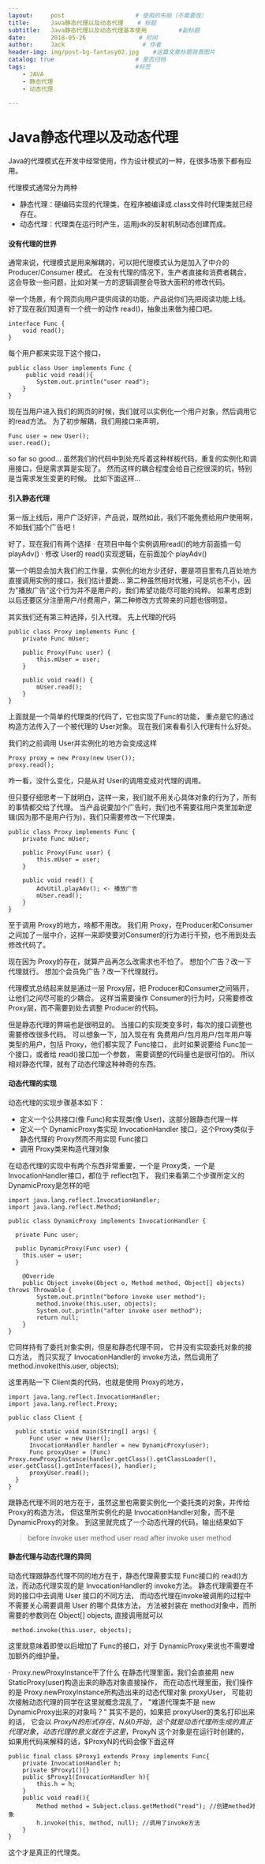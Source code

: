 ```yaml
---
layout:     post                    # 使用的布局（不需要改）
title:      Java静态代理以及动态代理    # 标题 
subtitle:   Java静态代理以及动态代理基本使用         #副标题
date:       2018-05-26               # 时间
author:     Jack                      # 作者
header-img: img/post-bg-fantasy02.jpg    #这篇文章标题背景图片
catalog: true                       # 是否归档
tags:                               #标签
    - JAVA
    - 静态代理
    - 动态代理
    
---
```





# Java静态代理以及动态代理

Java的代理模式在开发中经常使用，作为设计模式的一种，在很多场景下都有应用。

代理模式通常分为两种

- 静态代理：硬编码实现的代理类，在程序被编译成.class文件时代理类就已经存在。 
- 动态代理：代理类在运行时产生，运用jdk的反射机制动态创建而成。

#### 没有代理的世界

通常来说，代理模式是用来解耦的，可以把代理模式认为是加入了中介的 Producer/Consumer 模式。
在没有代理的情况下，生产者直接和消费者耦合，这会导致一些问题，比如对某一方的逻辑调整会导致大面积的修改代码。

举一个场景，有个网页向用户提供阅读的功能，产品说你们先把阅读功能上线。
好了现在我们知道有一个统一的动作 read()，抽象出来做为接口吧。

```
interface Func {
    void read();
}
```

每个用户都来实现下这个接口，

```
public class User implements Func {
     public void read(){
        System.out.println("user read");
    }
}
```

现在当用户进入我们的网页的时候，我们就可以实例化一个用户对象，然后调用它的read方法。
为了初步解耦，我们用接口来声明，

```
Func user = new User();
user.read();
```

so far so good…
虽然我们的代码中到处充斥着这种样板代码，重复的实例化和调用接口，但是需求算是实现了。
然而这样的耦合程度会给自己挖很深的坑，特别是当需求发生变更的时候。
比如下面这样…

#### 引入静态代理

第一版上线后，用户广泛好评，产品说，既然如此，我们不能免费给用户使用啊，不如我们插个广告吧！

好了，现在我们有两个选择
· 在项目中每个实例调用read()的地方前面插一句 playAdv()
· 修改 User的 read()实现逻辑，在前面加个 playAdv()

第一个明显会加大我们的工作量，实例化的地方少还好，要是项目里有几百处地方直接调用实例的接口，我们估计要跪…
第二种虽然相对优雅，可是坑也不小，因为"播放广告"这个行为并不是用户的，我们希望功能尽可能的纯粹。
如果考虑到以后还要区分注册用户/付费用户，第二种修改方式带来的问题也很明显。

其实我们还有第三种选择，引入代理。
先上代理的代码

```
public class Proxy implements Func {
    private Func mUser;

    public Proxy(Func user) {
        this.mUser = user;
    }

    public void read() {
        mUser.read();
    }
}
```

上面就是一个简单的代理类的代码了，它也实现了Func的功能，
重点是它的通过构造方法传入了一个被代理的 User对象。
现在我们来看看引入代理有什么好处。

我们的之前调用 User并实例化的地方会变成这样

```
Proxy proxy = new Proxy(new User());
proxy.read();
```

咋一看，没什么变化，只是从对 User的调用变成对代理的调用。

但只要仔细思考一下就明白，这样一来，我们就不用关心具体对象的行为了，所有的事情都交给了代理。
当产品说要加个广告时，我们也不需要往用户类里加新逻辑(因为那不是用户行为)，我们只需要修改一下代理类，

```
public class Proxy implements Func {
    private Func mUser;

    public Proxy(Func user) {
        this.mUser = user;
    }

    public void read() {
        AdvUtil.playAdv(); <- 播放广告
        mUser.read();
    }
}
```

至于调用 Proxy的地方，啥都不用改。
我们用 Proxy，在Producer和Consumer之间加了一层中介，这样一来即使要对Consumer的行为进行干预，也不用到处去修改代码了。

现在因为 Proxy的存在，就算产品再怎么改需求也不怕了。
想加个广告？改一下代理就行。
想加个会员免广告？改一下代理就行。



代理模式总结起来就是通过一层 Proxy层，把 Producer和Consumer之间隔开，让他们之间尽可能的少耦合。
这样当需要操作 Consumer的行为时，只需要修改 Proxy层，而不需要到处去调整 Producer的代码。

但是静态代理的弊端也是很明显的。
当接口的实现类变多时，每次的接口调整也需要修改很多代码。
可以想象一下，加入现在有 免费用户/包月用户/包年用户等类型的用户，包括 Proxy，他们都实现了 Func接口，
此时如果说要给 Func加一个接口，或者给 read()接口加一个参数，
需要调整的代码量也是很可怕的。
所以相对静态代理，就有了动态代理这种神奇的东西。



#### 动态代理的实现

动态代理的实现步骤基本如下：

-  定义一个公共接口(像 Func)和实现类(像 User)，这部分跟静态代理一样 
- 定义一个 DynamicProxy类实现 InvocationHandler 接口，这个Proxy类似于静态代理的 Proxy然而不用实现 Func接口
-  调用 Proxy类来构造代理对象

在动态代理的实现中有两个东西非常重要，一个是 Proxy类，一个是 InvocationHandler接口，都位于 reflect包下， 我们来看第二个步骤所定义的 DynamicProxy是怎样的吧

```
import java.lang.reflect.InvocationHandler;
import java.lang.reflect.Method;

public class DynamicProxy implements InvocationHandler {

  private Func user;

  public DynamicProxy(Func user) {
    this.user = user;
  }

    @Override
    public Object invoke(Object o, Method method, Object[] objects) throws Throwable {
        System.out.println("before invoke user method");
        method.invoke(this.user, objects);
        System.out.println("after invoke user method");
        return null;
    }
}
```

 它同样持有了委托对象实例，但是和静态代理不同，
它并没有实现委托对象的接口方法，
而只实现了 InvocationHandler的 invoke方法，然后调用了 method.invoke(this.user, objects);

这里再贴一下 Client类的代码，也就是使用 Proxy的地方，

```
import java.lang.reflect.InvocationHandler;
import java.lang.reflect.Proxy;

public class Client {

  public static void main(String[] args) {
      Func user = new User();
      InvocationHandler handler = new DynamicProxy(user);
      Func proxyUser = (Func) Proxy.newProxyInstance(handler.getClass().getClassLoader(), user.getClass().getInterfaces(), handler);
      proxyUser.read();
  }
}
```

跟静态代理不同的地方在于，虽然这里也需要实例化一个委托类的对象，并传给 Proxy的构造方法，
但这里所实例化的是 InvocationHandler对象，而不是 DynamicProxy的对象。
到这里就完成了一个动态代理的代码，输出结果如下

> before invoke user method
> user read
> after invoke user method

#### 静态代理与动态代理的异同

动态代理跟静态代理不同的地方在于，静态代理需要实现 Func接口的 read()方法，而动态代理实现的是 InvocationHandler的 invoke方法。
静态代理需要在不同的接口中去调用 User 接口的不同方法，
而动态代理在invoke被调用的过程中不需要关心需要调用 User 的哪个具体方法，
方法被封装在  method对象中，而所需要的参数则在 Object[] objects,
直接调用就可以

```
 method.invoke(this.user, objects);
```

这里就意味着即使以后增加了 Func的接口，对于 DynamicProxy来说也不需要增加额外的维护量。



· Proxy.newProxyInstance干了什么
在静态代理里面，我们会直接用 new StaticProxy(user)构造出来的静态对象直接操作，
而在动态代理里面，我们操作的是 Proxy.newProxyInstance所构造出来的动态代理对象 proxyUser，
可能初次接触动态代理的同学在这里就概念混乱了，
"难道代理类不是 new DynamicProxy出来的对象吗？"
其实不是的，如果把  proxyUser的类名打印出来的话，
它会以 $ProxyN的形式存在，N从0开始，这个就是动态代理所生成的真正代理对象，
动态代理的意义就在于这里，$ProxyN 这个对象是在运行时创建的，
如果用代码来解释的话，$ProxyN的代码会像下面这样

```
public final class $Proxy1 extends Proxy implements Func{
    private InvocationHandler h;
    private $Proxy1(){}
    public $Proxy1(InvocationHandler h){
        this.h = h;
    }
    public void read(){
        Method method = Subject.class.getMethod("read"); //创建method对象
        h.invoke(this, method, null); //调用了invoke方法
    }
}
```

这个才是真正的代理类。